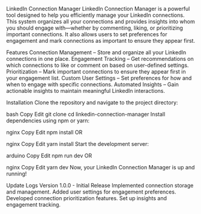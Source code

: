 LinkedIn Connection Manager
LinkedIn Connection Manager is a powerful tool designed to help you efficiently manage your LinkedIn connections. This system organizes all your connections and provides insights into whom you should engage with—whether by commenting, liking, or prioritizing important connections. It also allows users to set preferences for engagement and mark connections as important to ensure they appear first.

Features
Connection Management – Store and organize all your LinkedIn connections in one place.
Engagement Tracking – Get recommendations on which connections to like or comment on based on user-defined settings.
Prioritization – Mark important connections to ensure they appear first in your engagement list.
Custom User Settings – Set preferences for how and when to engage with specific connections.
Automated Insights – Gain actionable insights to maintain meaningful LinkedIn interactions.

Installation
Clone the repository and navigate to the project directory:

bash
Copy
Edit
git clone <repo-url>
cd linkedin-connection-manager
Install dependencies using npm or yarn:

nginx
Copy
Edit
npm install
OR

nginx
Copy
Edit
yarn install
Start the development server:

arduino
Copy
Edit
npm run dev
OR

nginx
Copy
Edit
yarn dev
Now, your LinkedIn Connection Manager is up and running!

Update Logs
Version 1.0.0 - Initial Release
Implemented connection storage and management.
Added user settings for engagement preferences.
Developed connection prioritization features.
Set up insights and engagement tracking.